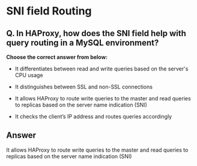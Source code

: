 # SNI field Routing

## Q. In HAProxy, how does the SNI field help with query routing in a MySQL environment?

**Choose the correct answer from below:**

  - It differentiates between read and write queries based on the server's CPU usage

  - It distinguishes between SSL and non-SSL connections

  - It allows HAProxy to route write queries to the master and read queries to replicas based on the server name indication (SNI)

  - It checks the client’s IP address and routes queries accordingly


## Answer
It allows HAProxy to route write queries to the master and read queries to replicas based on the server name indication (SNI)
